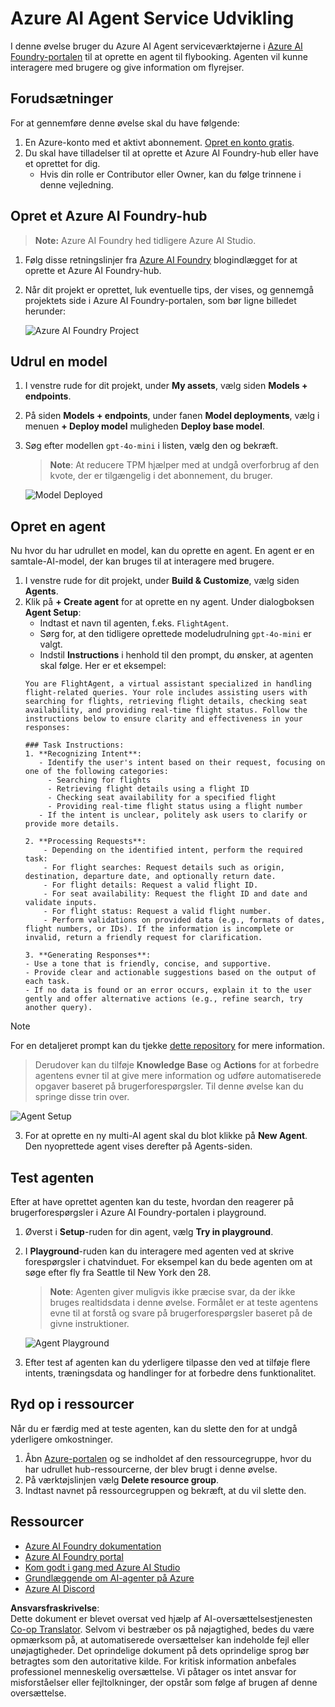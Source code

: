 <!--
CO_OP_TRANSLATOR_METADATA:
{
  "original_hash": "7e92870dc0843e13d4dabc620c09d2d9",
  "translation_date": "2025-07-12T08:19:51+00:00",
  "source_file": "02-explore-agentic-frameworks/azure-ai-foundry-agent-creation.md",
  "language_code": "da"
}
-->
# Azure AI Agent Service Udvikling

I denne øvelse bruger du Azure AI Agent serviceværktøjerne i [Azure AI Foundry-portalen](https://ai.azure.com/?WT.mc_id=academic-105485-koreyst) til at oprette en agent til flybooking. Agenten vil kunne interagere med brugere og give information om flyrejser.

## Forudsætninger

For at gennemføre denne øvelse skal du have følgende:
1. En Azure-konto med et aktivt abonnement. [Opret en konto gratis](https://azure.microsoft.com/free/?WT.mc_id=academic-105485-koreyst).
2. Du skal have tilladelser til at oprette et Azure AI Foundry-hub eller have et oprettet for dig.
    - Hvis din rolle er Contributor eller Owner, kan du følge trinnene i denne vejledning.

## Opret et Azure AI Foundry-hub

> **Note:** Azure AI Foundry hed tidligere Azure AI Studio.

1. Følg disse retningslinjer fra [Azure AI Foundry](https://learn.microsoft.com/en-us/azure/ai-studio/?WT.mc_id=academic-105485-koreyst) blogindlægget for at oprette et Azure AI Foundry-hub.
2. Når dit projekt er oprettet, luk eventuelle tips, der vises, og gennemgå projektets side i Azure AI Foundry-portalen, som bør ligne billedet herunder:

    ![Azure AI Foundry Project](../../../translated_images/azure-ai-foundry.88d0c35298348c2fca620668d9b567b50b18dfe94fd2251e0793a28d4d60854e.da.png)

## Udrul en model

1. I venstre rude for dit projekt, under **My assets**, vælg siden **Models + endpoints**.
2. På siden **Models + endpoints**, under fanen **Model deployments**, vælg i menuen **+ Deploy model** muligheden **Deploy base model**.
3. Søg efter modellen `gpt-4o-mini` i listen, vælg den og bekræft.

    > **Note**: At reducere TPM hjælper med at undgå overforbrug af den kvote, der er tilgængelig i det abonnement, du bruger.

    ![Model Deployed](../../../translated_images/model-deployment.3749c53fb81e18fdc2da5beb872441b4a5f86a2d1206c5a9999a4997f78e4b7a.da.png)

## Opret en agent

Nu hvor du har udrullet en model, kan du oprette en agent. En agent er en samtale-AI-model, der kan bruges til at interagere med brugere.

1. I venstre rude for dit projekt, under **Build & Customize**, vælg siden **Agents**.
2. Klik på **+ Create agent** for at oprette en ny agent. Under dialogboksen **Agent Setup**:
    - Indtast et navn til agenten, f.eks. `FlightAgent`.
    - Sørg for, at den tidligere oprettede modeludrulning `gpt-4o-mini` er valgt.
    - Indstil **Instructions** i henhold til den prompt, du ønsker, at agenten skal følge. Her er et eksempel:
    ```
    You are FlightAgent, a virtual assistant specialized in handling flight-related queries. Your role includes assisting users with searching for flights, retrieving flight details, checking seat availability, and providing real-time flight status. Follow the instructions below to ensure clarity and effectiveness in your responses:

    ### Task Instructions:
    1. **Recognizing Intent**:
       - Identify the user's intent based on their request, focusing on one of the following categories:
         - Searching for flights
         - Retrieving flight details using a flight ID
         - Checking seat availability for a specified flight
         - Providing real-time flight status using a flight number
       - If the intent is unclear, politely ask users to clarify or provide more details.
        
    2. **Processing Requests**:
        - Depending on the identified intent, perform the required task:
        - For flight searches: Request details such as origin, destination, departure date, and optionally return date.
        - For flight details: Request a valid flight ID.
        - For seat availability: Request the flight ID and date and validate inputs.
        - For flight status: Request a valid flight number.
        - Perform validations on provided data (e.g., formats of dates, flight numbers, or IDs). If the information is incomplete or invalid, return a friendly request for clarification.

    3. **Generating Responses**:
    - Use a tone that is friendly, concise, and supportive.
    - Provide clear and actionable suggestions based on the output of each task.
    - If no data is found or an error occurs, explain it to the user gently and offer alternative actions (e.g., refine search, try another query).
    
    ```
> [!NOTE]
> For en detaljeret prompt kan du tjekke [dette repository](https://github.com/ShivamGoyal03/RoamMind) for mere information.
    
> Derudover kan du tilføje **Knowledge Base** og **Actions** for at forbedre agentens evner til at give mere information og udføre automatiserede opgaver baseret på brugerforespørgsler. Til denne øvelse kan du springe disse trin over.
    
![Agent Setup](../../../translated_images/agent-setup.9bbb8755bf5df672c712a9aaed6482305d32a4986742e6b21faf59485f25c50a.da.png)

3. For at oprette en ny multi-AI agent skal du blot klikke på **New Agent**. Den nyoprettede agent vises derefter på Agents-siden.

## Test agenten

Efter at have oprettet agenten kan du teste, hvordan den reagerer på brugerforespørgsler i Azure AI Foundry-portalen i playground.

1. Øverst i **Setup**-ruden for din agent, vælg **Try in playground**.
2. I **Playground**-ruden kan du interagere med agenten ved at skrive forespørgsler i chatvinduet. For eksempel kan du bede agenten om at søge efter fly fra Seattle til New York den 28.

    > **Note**: Agenten giver muligvis ikke præcise svar, da der ikke bruges realtidsdata i denne øvelse. Formålet er at teste agentens evne til at forstå og svare på brugerforespørgsler baseret på de givne instruktioner.

    ![Agent Playground](../../../translated_images/agent-playground.dc146586de71501011798b919ae595f4d4facf8c3a5f53e0107e7b80fc2418d1.da.png)

3. Efter test af agenten kan du yderligere tilpasse den ved at tilføje flere intents, træningsdata og handlinger for at forbedre dens funktionalitet.

## Ryd op i ressourcer

Når du er færdig med at teste agenten, kan du slette den for at undgå yderligere omkostninger.
1. Åbn [Azure-portalen](https://portal.azure.com) og se indholdet af den ressourcegruppe, hvor du har udrullet hub-ressourcerne, der blev brugt i denne øvelse.
2. På værktøjslinjen vælg **Delete resource group**.
3. Indtast navnet på ressourcegruppen og bekræft, at du vil slette den.

## Ressourcer

- [Azure AI Foundry dokumentation](https://learn.microsoft.com/en-us/azure/ai-studio/?WT.mc_id=academic-105485-koreyst)
- [Azure AI Foundry portal](https://ai.azure.com/?WT.mc_id=academic-105485-koreyst)
- [Kom godt i gang med Azure AI Studio](https://techcommunity.microsoft.com/blog/educatordeveloperblog/getting-started-with-azure-ai-studio/4095602?WT.mc_id=academic-105485-koreyst)
- [Grundlæggende om AI-agenter på Azure](https://learn.microsoft.com/en-us/training/modules/ai-agent-fundamentals/?WT.mc_id=academic-105485-koreyst)
- [Azure AI Discord](https://aka.ms/AzureAI/Discord)

**Ansvarsfraskrivelse**:  
Dette dokument er blevet oversat ved hjælp af AI-oversættelsestjenesten [Co-op Translator](https://github.com/Azure/co-op-translator). Selvom vi bestræber os på nøjagtighed, bedes du være opmærksom på, at automatiserede oversættelser kan indeholde fejl eller unøjagtigheder. Det oprindelige dokument på dets oprindelige sprog bør betragtes som den autoritative kilde. For kritisk information anbefales professionel menneskelig oversættelse. Vi påtager os intet ansvar for misforståelser eller fejltolkninger, der opstår som følge af brugen af denne oversættelse.